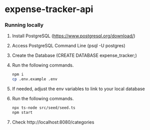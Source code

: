 # expense-tracker-api

### Running locally

1. Install PostgreSQL (https://www.postgresql.org/download/)

2. Access PostgreSQL Command Line (psql -U postgres)

3. Create the Database (CREATE DATABASE expense_tracker;)

4. Run the following commands.
    ```bash
    npm i
    cp .env.example .env
    ```

5. If needed, adjust the env variables to link to your local database

6. Run the following commands.
    ```bash
    npx ts-node src/seed/seed.ts
    npm start
    ```

7. Check http://localhost:8080/categories